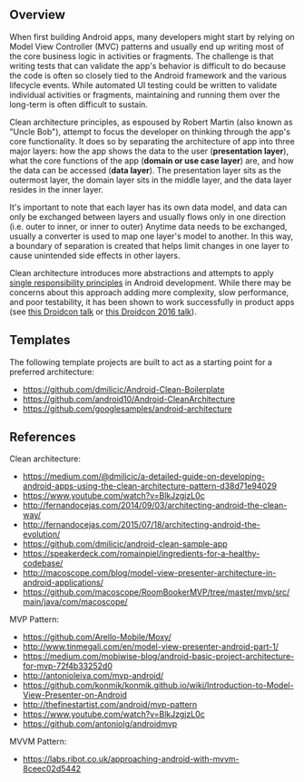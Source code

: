 ## Overview

When first building Android apps, many developers might start by relying on Model View Controller (MVC) patterns and usually end up writing most of the core business logic in activities or fragments.  The challenge is that writing tests that can validate the app's behavior is difficult to do because the code is often so closely tied to the Android framework and the various lifecycle events.  While automated UI testing could be written to validate individual activities or fragments, maintaining and running them over the long-term is often difficult to sustain.

Clean architecture principles, as espoused by Robert Martin (also known as "Uncle Bob"), attempt to focus the developer on thinking through the app's core functionality.  It does so by separating the architecture of app into three major layers: how the app shows the data to the user (**presentation layer**), what the core functions of the app (**domain or use case layer**) are, and how the data can be accessed (**data layer**).  The presentation layer sits as the outermost layer, the domain layer sits in the middle layer, and the data layer resides in the inner layer.  

It's important to note that each layer has its own data model, and data can only be exchanged between layers and usually flows only in one direction (i.e. outer to inner, or inner to outer)  Anytime data needs to be exchanged, usually a converter is used to map one layer's model to another.  In this way, a boundary of separation is created that helps limit changes in one layer to cause unintended side effects in other layers.

Clean architecture introduces more abstractions and attempts to apply [single responsibility principles](https://en.wikipedia.org/wiki/Single_responsibility_principle) in Android development.  While there may be concerns about this approach adding more complexity, slow performance, and poor testability, it has been shown to work successfully in product apps (see [this Droidcon talk](https://www.youtube.com/watch?v=-oZswd1j5H0) or [this Droidcon 2016 talk](https://www.youtube.com/watch?v=R89ufpJI3SY)).

## Templates

The following template projects are built to act as a starting point for a preferred architecture:

 * <https://github.com/dmilicic/Android-Clean-Boilerplate>
 * <https://github.com/android10/Android-CleanArchitecture>
 * <https://github.com/googlesamples/android-architecture>

## References

Clean architecture:

* <https://medium.com/@dmilicic/a-detailed-guide-on-developing-android-apps-using-the-clean-architecture-pattern-d38d71e94029>
* <https://www.youtube.com/watch?v=BlkJzgjzL0c>
* <http://fernandocejas.com/2014/09/03/architecting-android-the-clean-way/>
* <http://fernandocejas.com/2015/07/18/architecting-android-the-evolution/>
* <https://github.com/dmilicic/android-clean-sample-app>
* <https://speakerdeck.com/romainpiel/ingredients-for-a-healthy-codebase/>
* <http://macoscope.com/blog/model-view-presenter-architecture-in-android-applications/>
* <https://github.com/macoscope/RoomBookerMVP/tree/master/mvp/src/main/java/com/macoscope/>

MVP Pattern:

* <https://github.com/Arello-Mobile/Moxy/>
* <http://www.tinmegali.com/en/model-view-presenter-android-part-1/>
* <https://medium.com/mobiwise-blog/android-basic-project-architecture-for-mvp-72f4b33252d0>
* <http://antonioleiva.com/mvp-android/>
* <https://github.com/konmik/konmik.github.io/wiki/Introduction-to-Model-View-Presenter-on-Android>
* <http://thefinestartist.com/android/mvp-pattern>
* <https://www.youtube.com/watch?v=BlkJzgjzL0c>
* <https://github.com/antoniolg/androidmvp>

MVVM Pattern:
* <https://labs.ribot.co.uk/approaching-android-with-mvvm-8ceec02d5442>

